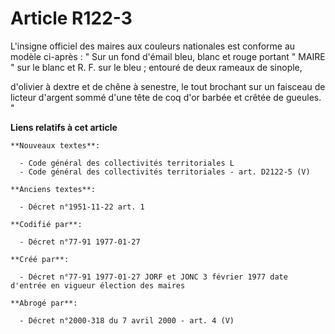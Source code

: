 # Article R122-3

L'insigne officiel des maires aux couleurs nationales est conforme au modèle ci-après    : " Sur un fond d'émail bleu, blanc
et rouge portant " MAIRE " sur le blanc et R. F. sur le bleu ; entouré de deux rameaux de sinople, 

d'olivier à dextre et de chêne à senestre, le tout brochant sur un faisceau de licteur d'argent sommé d'une tête de coq d'or
barbée et crêtée de gueules. "

**Liens relatifs à cet article**

	**Nouveaux textes**:

	  - Code général des collectivités territoriales L
	  - Code général des collectivités territoriales - art. D2122-5 (V)

	**Anciens textes**:

	  - Décret n°1951-11-22 art. 1

	**Codifié par**:

	  - Décret n°77-91 1977-01-27

	**Créé par**:

	  - Décret n°77-91 1977-01-27 JORF et JONC 3 février 1977 date d'entrée en vigueur élection des maires

	**Abrogé par**:

	  - Décret n°2000-318 du 7 avril 2000 - art. 4 (V)
